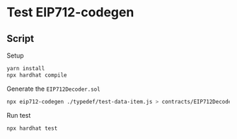 # Test EIP712-codegen

## Script

Setup

```sh
yarn install
npx hardhat compile
```

Generate the `EIP712Decoder.sol`

```sh
npx eip712-codegen ./typedef/test-data-item.js > contracts/EIP712Decoder.sol
```

Run test

```sh
npx hardhat test
```
